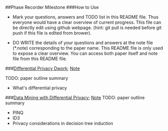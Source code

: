 ##Phase Recorder Milestone
###How to Use
- Mark your questions, answers and TODO list in this README file. Thus everyone would have a clear overview of current progress. This file can be directly edit using github webpage. (hint: git pull is needed before git push if this file is edited from brower).

- DO WRITE the details of your questions and answers at the note file (*.note) corresponding to the paper name. This README file is only used to expose a clear overview. You can access both paper itself and note file from this README file.


###[Differential Privacy Dwork](https://github.com/fmars/Differential-Privacy/blob/master/March.2015/Differential%20Privacy%20Dwork.pdf); [Note](https://github.com/fmars/Differential-Privacy/blob/master/March.2015/Data%20Mining%20with%20Differential%20Privacy.note)

TODO: paper outline summary
- What's differential privacy

###[Data Mining with Differential Privacy](https://github.com/fmars/Differential-Privacy/blob/master/March.2015/Data%20Mining%20with%20Differential%20Privacy.pdf); [Note](https://github.com/fmars/Differential-Privacy/blob/master/March.2015/Differential%20Privacy%20Dwork.note)
TODO: paper outline summary
- PINQ
- ID3
- Privacy considerations in decision tree induction

